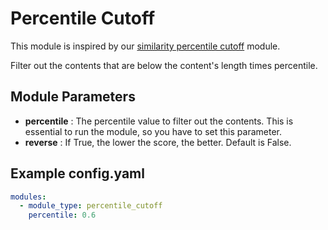 # Percentile Cutoff

This module is inspired by
our [similarity percentile cutoff](https://marker-inc-korea.github.io/AutoRAG/nodes/passage_filter/similarity_percentile_cutoff.html)
module.

Filter out the contents that are below the content's length times percentile.

## **Module Parameters**

- **percentile** : The percentile value to filter out the contents.
  This is essential to run the module, so you have to set this parameter.
- **reverse** : If True, the lower the score, the better.
  Default is False.

## **Example config.yaml**

```yaml
modules:
  - module_type: percentile_cutoff
    percentile: 0.6
```
